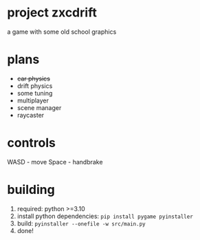 # project zxcdrift
a game with some old school graphics

# plans
* ~~car physics~~
* drift physics
* some tuning
* multiplayer
* scene manager
* raycaster

# controls
WASD - move
Space - handbrake

# building
1. required: python >=3.10
2. install python dependencies: ```pip install pygame pyinstaller```
3. build: ```pyinstaller --onefile -w src/main.py```
4. done!
